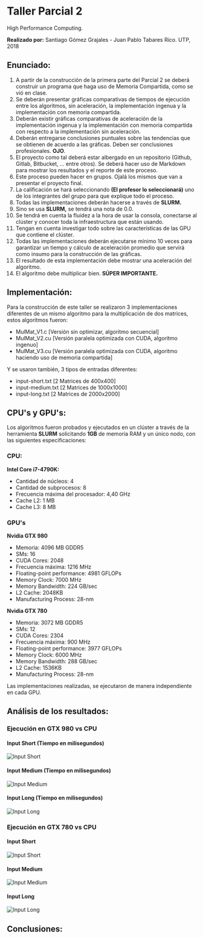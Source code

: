 # Taller Parcial 2
High Performance Computing. 

**Realizado por:** Santiago Gómez Grajales - Juan Pablo Tabares Rico. UTP, 2018

## Enunciado:

1. A partir de la construcción de la primera parte del Parcial 2 se deberá construir un programa que haga uso de Memoria Compartida, como se vió en clase.
2. Se deberán presentar gráficas comparativas de tiempos de ejecución entre los algoritmos, sin aceleración, la implementación ingenua y la implementación con memoria compartida.
3. Deberán existir gráficas comparativas de aceleración de la implementación ingenua y la implementación con memoria compartida con respecto a la implementación sin aceleración.
4. Deberán entregarse conclusiones puntuales sobre las tendencias que se obtienen de acuerdo a las gráficas. Deben ser conclusiones profesionales. **OJO**.
5. El proyecto como tal deberá estar albergado en un repositorio (Github, Gitlab, Bitbucket, ... entre otros). Se deberá hacer uso de Markdown para mostrar los resultados y el reporte de este proceso.
6. Este proceso pueden hacer en grupos. Ojalá los mismos que van a presentar el proyecto final.
7. La calificación se hará seleccionando **(El profesor lo seleccionará)** uno de los integrantes del grupo para que explique todo el proceso.
8. Todas las implementaciones deberán hacerse a través de **SLURM​.**
9. Sino se usa **SLURM​,** se tendrá una nota de 0.0.
10. Se tendrá en cuenta la fluidez a la hora de usar la consola, conectarse al clúster y conocer toda la infraestructura que están usando.
11. Tengan en cuenta investigar todo sobre las características de las GPU que contiene el clúster.
12. Todas las implementaciones deberán ejecutarse mínimo 10 veces para garantizar un tiempo y cálculo de aceleración promedio que servirá como insumo para la construcción de las gráficas.
13. El resultado de esta implementación debe mostrar una aceleración del algoritmo.
14. El algoritmo debe multiplicar bien. **SÚPER IMPORTANTE.**


## Implementación:

Para la construcción de este taller se realizaron 3 implementaciones diferentes de un mismo algoritmo para la multiplicación de dos matrices, estos algoritmos fueron:

- MulMat_V1.c [Versión sin optimizar, algoritmo secuencial]
- MulMat_V2.cu [Versión paralela optimizada con CUDA, algoritmo ingenuo]
- MulMat_V3.cu [Versión paralela optimizada con CUDA, algoritmo haciendo uso de memoria compartida]

Y se usaron también, 3 tipos de entradas diferentes:

- input-short.txt [2 Matrices de 400x400]
- input-medium.txt [2 Matrices de 1000x1000]
- input-long.txt [2 Matrices de 2000x2000]


## CPU's y GPU's:

Los algoritmos fueron probados y ejecutados en un clúster a través de la herramienta **SLURM** solicitando **1GB** de memoria RAM y un único nodo, con las siguientes especificaciones:

### CPU:

**Intel Core i7-4790K:**

- Cantidad de núcleos: 4
- Cantidad de subprocesos: 8
- Frecuencia máxima del procesador: 4,40 GHz
- Cache L2: 1 MB
- Cache L3: 8 MB

### GPU's

**Nvidia GTX 980**

- Memoria: 4096 MB GDDR5
- SMs: 16
- CUDA Cores: 2048
- Frecuencia máxima: 1216 MHz
- Floating-point performance: 4981 GFLOPs
- Memory Clock: 7000 MHz
- Memory Bandwidth: 224 GB/sec
- L2 Cache: 2048KB
- Manufacturing Process: 28-nm

**Nvidia GTX 780**

- Memoria: 3072 MB GDDR5
- SMs: 12
- CUDA Cores: 2304
- Frecuencia máxima: 900 MHz
- Floating-point performance: 3977 GFLOPs
- Memory Clock: 6000 MHz
- Memory Bandwidth: 288 GB/sec
- L2 Cache: 1536KB
- Manufacturing Process: 28-nm

Las implementaciones realizadas, se ejecutaron de manera independiente en cada GPU.


## Análisis de los resultados:

### Ejecución en GTX 980 vs CPU
#### Input Short (Tiempo en milisegundos)
![Input Short](https://raw.githubusercontent.com/Magoratogha/HPC/master/CUDA/Taller%20Parcial%202/Files/980short.jpeg)
#### Input Medium (Tiempo en milisegundos)
![Input Medium](https://raw.githubusercontent.com/Magoratogha/HPC/master/CUDA/Taller%20Parcial%202/Files/980medium.jpeg)
#### Input Long (Tiempo en milisegundos)
![Input Long](https://raw.githubusercontent.com/Magoratogha/HPC/master/CUDA/Taller%20Parcial%202/Files/980long.jpeg)

### Ejecución en GTX 780 vs CPU
#### Input Short
![Input Short](https://raw.githubusercontent.com/Magoratogha/HPC/master/CUDA/Taller%20Parcial%202/Files/780short.jpeg)
#### Input Medium
![Input Medium](https://raw.githubusercontent.com/Magoratogha/HPC/master/CUDA/Taller%20Parcial%202/Files/780medium.jpeg)
#### Input Long
![Input Long](https://raw.githubusercontent.com/Magoratogha/HPC/master/CUDA/Taller%20Parcial%202/Files/980long.jpeg)

## Conclusiones: